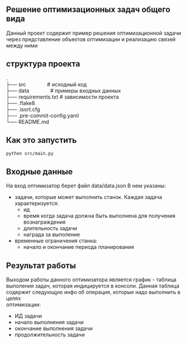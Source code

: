 ## Решение оптимизационных задач общего вида
Данный проект содержит пример решения оптимизационной задачи через представление объектов оптимизации 
и реализацию связей между ними

## структура проекта
. \
├── src  &emsp; &emsp; &emsp;    # исходный код\
├── data      &emsp; &emsp; &emsp;    # примеры входных данных\
├── requirements.txt # зависимости проекта \
├── .flake8 \
├── .isort.cfg \
├── .pre-commit-config.yaml \
└── README.md

## Как это запустить
```commandline
python src/main.py
```

## Входные данные
На вход оптимизатор берет файл data/data.json
В нем указаны:
- задачи, которые может выполнить станок. Каждая задача характеризуется:
  - ид
  - время когда задача должна быть выполнена для получения вознаграждения
  - длительность задачи
  - награда за выполение 
- временные ограничения станка:
  - начало и окончание периода планирования


## Результат работы
Выходом работы данного оптимизатора является график - таблица выполения задач, 
которая индицируется в консоли. Данная таблица содержит следующую инфо об операция, которые надо выполнить в целях  
оптимизации:
- ИД задачи
- начало выполнения задачи
- окончание выполнения задачи
- продолжительность задачи